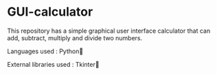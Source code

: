 # GUI-calculator
This repository has a simple graphical user interface calculator
that can add, subtract, multiply and divide two numbers.  

Languages used : Python🐍

External libraries used : Tkinter📑
